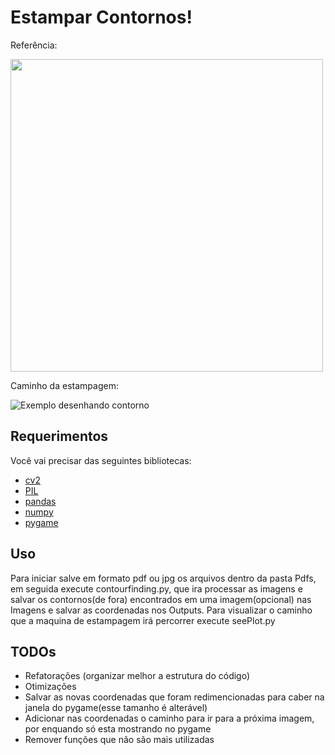 # Estampar Contornos!
 
Referência: 
 
<img src="https://user-images.githubusercontent.com/60194291/93954206-7a8d8880-fd23-11ea-8b11-7684b79bc6e0.PNG" width="500" height="500" />

Caminho da estampagem:

 ![Exemplo desenhando contorno](https://media.giphy.com/media/CY953MIBz2l0JS8SZW/giphy.gif)
 
 
## Requerimentos

Você vai precisar das seguintes bibliotecas: 

* [cv2](https://pypi.org/project/opencv-python/)
* [PIL](https://pypi.org/project/Pillow/)
* [pandas](https://pandas.pydata.org/)
* [numpy](https://numpy.org/)
* [pygame](https://www.pygame.org/news)

## Uso

 Para iniciar salve em formato pdf ou jpg os arquivos dentro da pasta Pdfs, em seguida execute contourfinding.py, que ira processar as imagens e salvar os contornos(de fora) encontrados em uma imagem(opcional) nas Imagens e salvar as coordenadas nos Outputs.
 Para visualizar o caminho que a maquina de estampagem irá percorrer execute seePlot.py

## TODOs
 * Refatorações (organizar melhor a estrutura do código)
 * Otimizações
 * Salvar as novas coordenadas que foram redimencionadas para caber na janela do pygame(esse tamanho é alterável)
 * Adicionar nas coordenadas o caminho para ir para a próxima imagem, por enquando só esta mostrando no pygame
 * Remover funções que não são mais utilizadas


